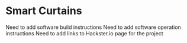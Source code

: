# Smart Curtains
Need to add software build instructions
Need to add software operation instructions
Need to add links to Hackster.io page for the project
